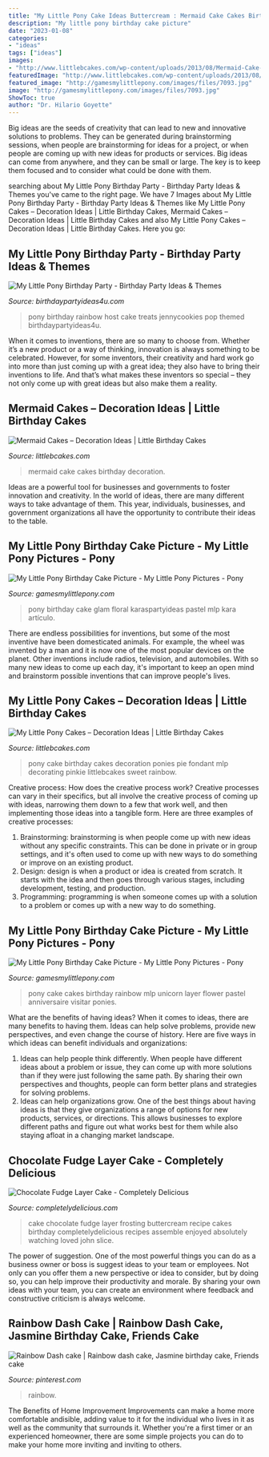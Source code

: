 ```yaml
---
title: "My Little Pony Cake Ideas Buttercream : Mermaid Cake Cakes Birthday Decoration"
description: "My little pony birthday cake picture"
date: "2023-01-08"
categories:
- "ideas"
tags: ["ideas"]
images:
- "http://www.littlebcakes.com/wp-content/uploads/2013/08/Mermaid-Cake-Pictures.jpg"
featuredImage: "http://www.littlebcakes.com/wp-content/uploads/2013/08/My-Little-Pony-Birthday-Cakes.jpg"
featured_image: "http://gamesmylittlepony.com/images/files/7093.jpg"
image: "http://gamesmylittlepony.com/images/files/7093.jpg"
ShowToc: true
author: "Dr. Hilario Goyette"
---
```



Big ideas are the seeds of creativity that can lead to new and innovative solutions to problems. They can be generated during brainstorming sessions, when people are brainstorming for ideas for a project, or when people are coming up with new ideas for products or services. Big ideas can come from anywhere, and they can be small or large. The key is to keep them focused and to consider what could be done with them.

	

		
searching about My Little Pony Birthday Party - Birthday Party Ideas &amp; Themes you've came to the right page. We have 7 Images about My Little Pony Birthday Party - Birthday Party Ideas &amp; Themes like My Little Pony Cakes – Decoration Ideas | Little Birthday Cakes, Mermaid Cakes – Decoration Ideas | Little Birthday Cakes and also My Little Pony Cakes – Decoration Ideas | Little Birthday Cakes. Here you go:
		
    
## My Little Pony Birthday Party - Birthday Party Ideas &amp; Themes

<img loading=lazy src="https://i0.wp.com/www.birthdaypartyideas4u.com/wp-content/uploads/2015/03/My_Little-_Pony_Birthday_Party_in_Rainbow_themed_food_ideas_treats.jpg" onerror="this.onerror=null;this.src='https://tse4.mm.bing.net/th?id=OIP.jNVvFRbeQRNfH1llTps5KQHaLH&amp;pid=15.1';" alt="My Little Pony Birthday Party - Birthday Party Ideas &amp; Themes">

_Source: birthdaypartyideas4u.com_

>pony birthday rainbow host cake treats jennycookies pop themed birthdaypartyideas4u. 

	

When it comes to inventions, there are so many to choose from. Whether it’s a new product or a way of thinking, innovation is always something to be celebrated. However, for some inventors, their creativity and hard work go into more than just coming up with a great idea; they also have to bring their inventions to life. And that’s what makes these inventors so special – they not only come up with great ideas but also make them a reality.

    
## Mermaid Cakes – Decoration Ideas | Little Birthday Cakes

<img loading=lazy src="http://www.littlebcakes.com/wp-content/uploads/2013/08/Mermaid-Cake-Pictures.jpg" onerror="this.onerror=null;this.src='https://tse1.mm.bing.net/th?id=OIP.hxO-fJGXpnZM9GzFNSWlKgHaKk&amp;pid=15.1';" alt="Mermaid Cakes – Decoration Ideas | Little Birthday Cakes">

_Source: littlebcakes.com_

>mermaid cake cakes birthday decoration. 

	

Ideas are a powerful tool for businesses and governments to foster innovation and creativity. In the world of ideas, there are many different ways to take advantage of them. This year, individuals, businesses, and government organizations all have the opportunity to contribute their ideas to the table.

    
## My Little Pony Birthday Cake Picture - My Little Pony Pictures - Pony

<img loading=lazy src="http://gamesmylittlepony.com/images/files/7093.jpg" onerror="this.onerror=null;this.src='https://tse4.mm.bing.net/th?id=OIP.i6AW2YVKwvU0tw-CzsvQiwHaLH&amp;pid=15.1';" alt="My Little Pony Birthday Cake Picture - My Little Pony Pictures - Pony">

_Source: gamesmylittlepony.com_

>pony birthday cake glam floral karaspartyideas pastel mlp kara artículo. 

	

There are endless possibilities for inventions, but some of the most inventive have been domesticated animals. For example, the wheel was invented by a man and it is now one of the most popular devices on the planet. Other inventions include radios, television, and automobiles. With so many new ideas to come up each day, it's important to keep an open mind and brainstorm possible inventions that can improve people's lives.

    
## My Little Pony Cakes – Decoration Ideas | Little Birthday Cakes

<img loading=lazy src="http://www.littlebcakes.com/wp-content/uploads/2013/08/My-Little-Pony-Birthday-Cakes.jpg" onerror="this.onerror=null;this.src='https://tse3.mm.bing.net/th?id=OIP._YDf2xqsrElquW-OL5CdzwHaJ4&amp;pid=15.1';" alt="My Little Pony Cakes – Decoration Ideas | Little Birthday Cakes">

_Source: littlebcakes.com_

>pony cake birthday cakes decoration ponies pie fondant mlp decorating pinkie littlebcakes sweet rainbow. 

	

Creative process: How does the creative process work?
Creative processes can vary in their specifics, but all involve the creative process of coming up with ideas, narrowing them down to a few that work well, and then implementing those ideas into a tangible form. Here are three examples of creative processes: 
1. Brainstorming: brainstorming is when people come up with new ideas without any specific constraints. This can be done in private or in group settings, and it's often used to come up with new ways to do something or improve on an existing product. 
2. Design: design is when a product or idea is created from scratch. It starts with the idea and then goes through various stages, including development, testing, and production. 
3. Programming: programming is when someone comes up with a solution to a problem or comes up with a new way to do something.

    
## My Little Pony Birthday Cake Picture - My Little Pony Pictures - Pony

<img loading=lazy src="http://gamesmylittlepony.com/images/files/7097.jpg" onerror="this.onerror=null;this.src='https://tse3.mm.bing.net/th?id=OIP.C0Gg6ha_vXDHlQPIfueYKwHaLH&amp;pid=15.1';" alt="My Little Pony Birthday Cake Picture - My Little Pony Pictures - Pony">

_Source: gamesmylittlepony.com_

>pony cake cakes birthday rainbow mlp unicorn layer flower pastel anniversaire visitar ponies. 

	

What are the benefits of having ideas?
When it comes to ideas, there are many benefits to having them. Ideas can help solve problems, provide new perspectives, and even change the course of history. Here are five ways in which ideas can benefit individuals and organizations: 
1. Ideas can help people think differently. When people have different ideas about a problem or issue, they can come up with more solutions than if they were just following the same path. By sharing their own perspectives and thoughts, people can form better plans and strategies for solving problems. 
2. Ideas can help organizations grow. One of the best things about having ideas is that they give organizations a range of options for new products, services, or directions. This allows businesses to explore different paths and figure out what works best for them while also staying afloat in a changing market landscape. 

    
## Chocolate Fudge Layer Cake - Completely Delicious

<img loading=lazy src="http://www.completelydelicious.com/wp-content/uploads/2015/04/chocolate-fudge-cake-3.jpg" onerror="this.onerror=null;this.src='https://tse4.mm.bing.net/th?id=OIP.HvlOpQcoEc41N8_FXgZNtAHaJ4&amp;pid=15.1';" alt="Chocolate Fudge Layer Cake - Completely Delicious">

_Source: completelydelicious.com_

>cake chocolate fudge layer frosting buttercream recipe cakes birthday completelydelicious recipes assemble enjoyed absolutely watching loved john slice. 

	

The power of suggestion.
One of the most powerful things you can do as a business owner or boss is suggest ideas to your team or employees. Not only can you offer them a new perspective or idea to consider, but by doing so, you can help improve their productivity and morale. By sharing your own ideas with your team, you can create an environment where feedback and constructive criticism is always welcome.

    
## Rainbow Dash Cake | Rainbow Dash Cake, Jasmine Birthday Cake, Friends Cake

<img loading=lazy src="https://i.pinimg.com/736x/5f/72/16/5f721671619490cf5bdadd4f5bb2c297.jpg" onerror="this.onerror=null;this.src='https://tse1.mm.bing.net/th?id=OIP.YN4aMmTremEzibd3pi42cAHaJ3&amp;pid=15.1';" alt="Rainbow Dash cake | Rainbow dash cake, Jasmine birthday cake, Friends cake">

_Source: pinterest.com_

>rainbow. 

	

The Benefits of Home Improvement
Improvements can make a home more comfortable andisible, adding value to it for the individual who lives in it as well as the community that surrounds it. Whether you're a first timer or an experienced homeowner, there are some simple projects you can do to make your home more inviting and inviting to others.

